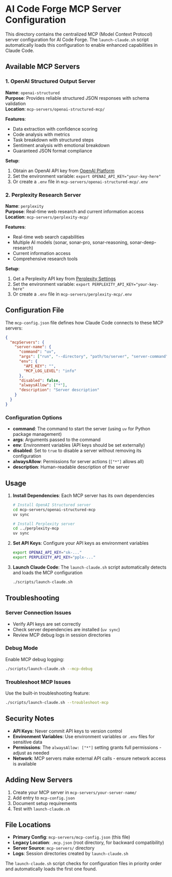 # AI Code Forge MCP Server Configuration

This directory contains the centralized MCP (Model Context Protocol) server configuration for AI Code Forge. The `launch-claude.sh` script automatically loads this configuration to enable enhanced capabilities in Claude Code.

## Available MCP Servers

### 1. OpenAI Structured Output Server
**Name**: `openai-structured`  
**Purpose**: Provides reliable structured JSON responses with schema validation  
**Location**: `mcp-servers/openai-structured-mcp/`

**Features**:
- Data extraction with confidence scoring
- Code analysis with metrics
- Task breakdown with structured steps
- Sentiment analysis with emotional breakdown
- Guaranteed JSON format compliance

**Setup**:
1. Obtain an OpenAI API key from [OpenAI Platform](https://platform.openai.com/api-keys)
2. Set the environment variable: `export OPENAI_API_KEY="your-key-here"`
3. Or create a `.env` file in `mcp-servers/openai-structured-mcp/.env`

### 2. Perplexity Research Server
**Name**: `perplexity`  
**Purpose**: Real-time web research and current information access  
**Location**: `mcp-servers/perplexity-mcp/`

**Features**:
- Real-time web search capabilities
- Multiple AI models (sonar, sonar-pro, sonar-reasoning, sonar-deep-research)
- Current information access
- Comprehensive research tools

**Setup**:
1. Get a Perplexity API key from [Perplexity Settings](https://www.perplexity.ai/settings/api)
2. Set the environment variable: `export PERPLEXITY_API_KEY="your-key-here"`
3. Or create a `.env` file in `mcp-servers/perplexity-mcp/.env`

## Configuration File

The `mcp-config.json` file defines how Claude Code connects to these MCP servers:

```json
{
  "mcpServers": {
    "server-name": {
      "command": "uv",
      "args": ["run", "--directory", "path/to/server", "server-command"],
      "env": {
        "API_KEY": "",
        "MCP_LOG_LEVEL": "info"
      },
      "disabled": false,
      "alwaysAllow": ["*"],
      "description": "Server description"
    }
  }
}
```

### Configuration Options

- **command**: The command to start the server (using `uv` for Python package management)
- **args**: Arguments passed to the command
- **env**: Environment variables (API keys should be set externally)
- **disabled**: Set to `true` to disable a server without removing its configuration
- **alwaysAllow**: Permissions for server actions (`["*"]` allows all)
- **description**: Human-readable description of the server

## Usage

1. **Install Dependencies**: Each MCP server has its own dependencies
   ```bash
   # Install OpenAI Structured server
   cd mcp-servers/openai-structured-mcp
   uv sync
   
   # Install Perplexity server  
   cd ../perplexity-mcp
   uv sync
   ```

2. **Set API Keys**: Configure your API keys as environment variables
   ```bash
   export OPENAI_API_KEY="sk-..."
   export PERPLEXITY_API_KEY="pplx-..."
   ```

3. **Launch Claude Code**: The `launch-claude.sh` script automatically detects and loads the MCP configuration
   ```bash
   ./scripts/launch-claude.sh
   ```

## Troubleshooting

### Server Connection Issues
- Verify API keys are set correctly
- Check server dependencies are installed (`uv sync`)
- Review MCP debug logs in session directories

### Debug Mode
Enable MCP debug logging:
```bash
./scripts/launch-claude.sh --mcp-debug
```

### Troubleshoot MCP Issues
Use the built-in troubleshooting feature:
```bash
./scripts/launch-claude.sh --troubleshoot-mcp
```

## Security Notes

- **API Keys**: Never commit API keys to version control
- **Environment Variables**: Use environment variables or `.env` files for sensitive data
- **Permissions**: The `alwaysAllow: ["*"]` setting grants full permissions - adjust as needed
- **Network**: MCP servers make external API calls - ensure network access is available

## Adding New Servers

1. Create your MCP server in `mcp-servers/your-server-name/`
2. Add entry to `mcp-config.json`
3. Document setup requirements
4. Test with `launch-claude.sh`

## File Locations

- **Primary Config**: `mcp-servers/mcp-config.json` (this file)
- **Legacy Location**: `.mcp.json` (root directory, for backward compatibility)
- **Server Source**: `mcp-servers/` directory
- **Logs**: Session directories created by `launch-claude.sh`

The `launch-claude.sh` script checks for configuration files in priority order and automatically loads the first one found.